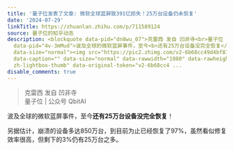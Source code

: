 ```yaml
---
title: '量子位发表了文章: 微软全球蓝屏致391亿损失！25万台设备仍未恢复'
date: '2024-07-29'
linkTitle: https://zhuanlan.zhihu.com/p/711589124
source: 量子位的知乎动态
description: <blockquote data-pid="dn8wu_07">克雷西 发自 凹非寺<br>量子位 | 公众号 QbitAI</blockquote><p
  data-pid="4v-3mMud">波及全球的微软蓝屏事件，至今<b>还有25万台设备没完全恢复</b>！</p><p data-pid="9JA4Z1sH">另据估计，崩溃的设备多达850万台，到目前为止已经恢复了97%，虽然看似修复效率很高，但剩下的3%仍有25万台之多。</p><figure
  data-size="normal"><img src="https://pic2.zhimg.com/v2-6b68cc49d4bf8761133e88602b5b0f5d.jpg"
  data-caption="" data-size="normal" data-rawwidth="1080" data-rawheight="318" class="origin_image
  zh-lightbox-thumb" data-original-token="v2-6b68cc4 ...
disable_comments: true
---
```

<blockquote data-pid="dn8wu_07">克雷西 发自 凹非寺<br>量子位 | 公众号 QbitAI</blockquote><p data-pid="4v-3mMud">波及全球的微软蓝屏事件，至今<b>还有25万台设备没完全恢复</b>！</p><p data-pid="9JA4Z1sH">另据估计，崩溃的设备多达850万台，到目前为止已经恢复了97%，虽然看似修复效率很高，但剩下的3%仍有25万台之多。</p><figure data-size="normal"><img src="https://pic2.zhimg.com/v2-6b68cc49d4bf8761133e88602b5b0f5d.jpg" data-caption="" data-size="normal" data-rawwidth="1080" data-rawheight="318" class="origin_image zh-lightbox-thumb" data-original-token="v2-6b68cc4 ...